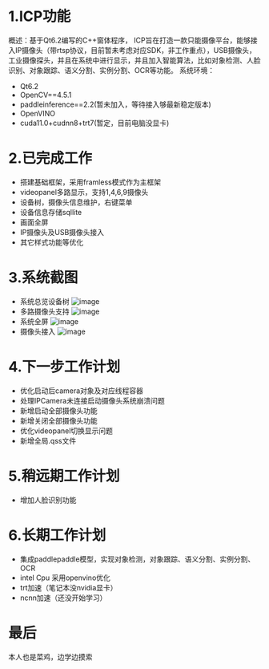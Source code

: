 # 1.ICP功能
概述：基于Qt6.2编写的C++窗体程序， ICP旨在打造一款只能摄像平台，能够接入IP摄像头（带rtsp协议，目前暂未考虑对应SDK，非工作重点），USB摄像头，工业摄像探头，并且在系统中进行显示，并且加入智能算法，比如对象检测、人脸识别、对象跟踪、语义分割、实例分割、OCR等功能。
系统环境：
- Qt6.2
- OpenCV==4.5.1
- paddleinference==2.2(暂未加入，等待接入够最新稳定版本)
- OpenVINO
- cuda11.0+cudnn8+trt7(暂定，目前电脑没显卡)

# 2.已完成工作
- 搭建基础框架，采用framless模式作为主框架
- videopanel多路显示，支持1,4,6,9摄像头
- 设备树，摄像头信息维护，右键菜单
- 设备信息存储sqllite
- 画面全屏
- IP摄像头及USB摄像头接入
- 其它样式功能等优化
# 3.系统截图
- 系统总览设备树
![image](https://user-images.githubusercontent.com/44053467/143818289-50c15974-b38a-499e-97e6-36152cc4d57d.png)
- 多路摄像头支持
![image](https://user-images.githubusercontent.com/44053467/143818309-4b0cb26e-e3c9-44f0-94cf-6ad53c2d8d9a.png)
- 系统全屏
![image](https://user-images.githubusercontent.com/44053467/143818343-a35971da-1c6c-4d8d-8851-363306afab59.png)
- 摄像头接入
![image](https://user-images.githubusercontent.com/44053467/143818514-729d2b66-af8f-4c89-bca5-04668886ffeb.png)

# 4.下一步工作计划
- 优化启动后camera对象及对应线程容器
- 处理IPCamera未连接启动摄像头系统崩溃问题
- 新增启动全部摄像头功能
- 新增关闭全部摄像头功能
- 优化videopanel切换显示问题
- 新增全局.qss文件
# 5.稍远期工作计划
- 增加人脸识别功能

# 6.长期工作计划
- 集成paddlepaddle模型，实现对象检测，对象跟踪、语义分割、实例分割、OCR
- intel Cpu 采用openvino优化
- trt加速（笔记本没nvidia显卡）
- ncnn加速（还没开始学习）

# 最后
本人也是菜鸡，边学边摸索
